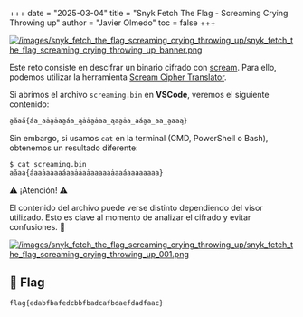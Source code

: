 +++
date = "2025-03-04"
title = "Snyk Fetch The Flag - Screaming Crying Throwing up"
author = "Javier Olmedo"
toc = false
+++

[![/images/snyk_fetch_the_flag_screaming_crying_throwing_up/snyk_fetch_the_flag_screaming_crying_throwing_up_banner.png](/images/snyk_fetch_the_flag_screaming_crying_throwing_up/snyk_fetch_the_flag_screaming_crying_throwing_up_banner.png)](/images/snyk_fetch_the_flag_screaming_crying_throwing_up/snyk_fetch_the_flag_screaming_crying_throwing_up_banner.png)

Este reto consiste en descifrar un binario cifrado con [scream](https://en.wikipedia.org/wiki/Scream_(cipher)). Para ello, podemos utilizar la herramienta [Scream Cipher Translator](https://scream-cipher.netlify.app/).

Si abrimos el archivo `screaming.bin` en **VSCode**, veremos el siguiente contenido:

```txt
a̮ăaa̋{áa̲aȧa̮ȧaa̮áa̲a̧ȧȧa̮ȧaa̲a̧aa̮ȧa̲aáa̮a̲aa̲a̮aaa̧}
```

Sin embargo, si usamos `cat` en la terminal (CMD, PowerShell o Bash), obtenemos un resultado diferente:

```txt
$ cat screaming.bin
aăaa{áaaȧaȧaaáaaȧȧaȧaaaaaȧaaáaaaaaaaa}
```

⚠️ ¡Atención! ⚠️

El contenido del archivo puede verse distinto dependiendo del visor utilizado. Esto es clave al momento de analizar el cifrado y evitar confusiones. 🧐

[![/images/snyk_fetch_the_flag_screaming_crying_throwing_up/snyk_fetch_the_flag_screaming_crying_throwing_up_001.png](/images/snyk_fetch_the_flag_screaming_crying_throwing_up/snyk_fetch_the_flag_screaming_crying_throwing_up_001.png)](/images/snyk_fetch_the_flag_screaming_crying_throwing_up/snyk_fetch_the_flag_screaming_crying_throwing_up_001.png)

## 🚩 Flag

```txt
flag{edabfbafedcbbfbadcafbdaefdadfaac}
```